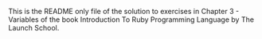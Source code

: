 This is the README only file of the solution to exercises in Chapter 3 - Variables of the book Introduction To Ruby Programming Language by The Launch School.
